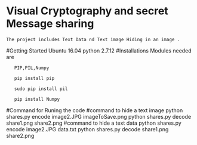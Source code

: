 # Visual Cryptography and secret Message sharing
    The project includes Text Data nd Text image Hiding in an image .
#Getting Started
       Ubuntu 16.04
       python 2.7.12
       #Installations
       Modules needed are 
       
       PIP,PIL,Numpy
       
       pip install pip
       
       sudo pip install pil
       
       pip install Numpy
 #Command for Runing the code
  #command to hide a text image
 python shares.py encode image2.JPG imageToSave.png
 python shares.py decode share1.png share2.png
  #command to hide a text data
 python shares.py encode image2.JPG data.txt
  python shares.py decode share1.png share2.png
 


